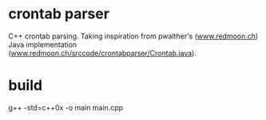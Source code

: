 crontab parser
==============

C++ crontab parsing. Taking inspiration from pwalther's (www.redmoon.ch) Java implementation (www.redmoon.ch/srccode/crontabparser/Crontab.java).

build
==============

g++ -std=c++0x -o main main.cpp
